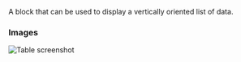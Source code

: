 A block that can be used to display a vertically oriented list of data.

### Images

![Table screenshot](https://gitlab.com/appsemble/appsemble/-/raw/0.30.6/config/assets/list.png)
